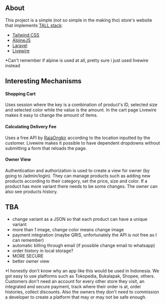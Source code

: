 ## About

This project is a simple (not so simple in the making tho) store's website that implements [TALL stack](https://tallstack.dev):
- [Tailwind CSS](https://tailwindcss.com)
- [AlpineJS](https://alpinejs.dev)
- [Laravel](https://laravel.com/)
- [Livewire](https://livewire.laravel.com)

*Can't remember if alpine is used at all, pretty sure i just used livewire instead

<!-- ## Features
#### for store Owner
- manage products, three categories is set as a default, all products has a size and color variant
- see any order that has been submitted by customers, filter it by date, manage order status
#### for customers
- see products
- order products without making an account -->

## Interesting Mechanisms
#### Shopping Cart
Uses session where the key is a combination of product's ID, selected size and selected color while the value is the amount. In the cart page Livewire makes it easy to change the amount of items.

#### Calculating Delivery Fee
Uses a free API by [RajaOngkir](https://rajaongkir.com) according to the location inputted by the customer. Livewire makes it possible to have dependent dropdowns without submitting a form that reloads the page.

#### Owner View
Authentication and authorization is used to create a view for owner (by going to /admin/login). They can manage products such as adding new products according to their category, set the price, size and color. If a product has more variant there needs to be some changes. The owner can also see products history.

## TBA
- change variant as a JSON so that each product can have a unique variant
- more than 1 image, change color means change image
- payment integration (maybe QRIS, unfortunately the API is not free as I can remember)
- automatic billing through email (if possible change email to whatsapp)
- order history in local storage?
- MORE SECURE
- better owner view

*I honestly don't know why an app like this would be used in Indonesia. We got easy to use platforms such as Tokopedia, Bukalapak, Shopee, others. Customers don't need an account for every other store they visit, an integrated and secure payment, track where their order is at, order histories, collect discounts. Also the owners they don't need to commission a developer to create a platform that may or may not be safe enough.
